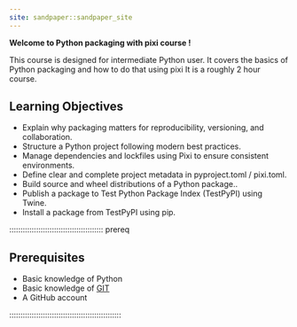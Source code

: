 ```yaml
---
site: sandpaper::sandpaper_site
---
```


<!--This is a new lesson built with [The Carpentries Workbench][workbench]. 
[workbench]: https://carpentries.github.io/sandpaper-docs-->

**Welcome to Python packaging with pixi course !**

This course is designed for intermediate Python user.
It covers the basics of Python packaging and how to do that using pixi
It is a roughly 2 hour course.


## Learning Objectives

- Explain why packaging matters for reproducibility, versioning, and collaboration.
- Structure a Python project following modern best practices.
- Manage dependencies and lockfiles using Pixi to ensure consistent environments.
- Define clear and complete project metadata in pyproject.toml / pixi.toml.
- Build source and wheel distributions of a Python package..
- Publish a package to Test Python Package Index (TestPyPI) using Twine.
- Install a package from TestPyPI using pip.

:::::::::::::::::::::::::::::::::::::::::: prereq
## Prerequisites

  - Basic knowledge of Python
  - Basic knowledge of [GIT](https://swcarpentry.github.io/git-novice/)
  - A GitHub account

::::::::::::::::::::::::::::::::::::::::::::::::::
